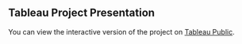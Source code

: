 ## Tableau Project Presentation

You can view the interactive version of the project on [Tableau Public](https://public.tableau.com/app/profile/olena.kovalova/viz/SalesCustomersDashboard_17260579982740/CustomerDashboard).
